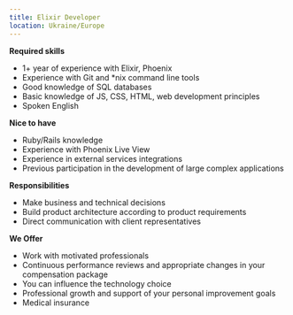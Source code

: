 ```yaml
---
title: Elixir Developer
location: Ukraine/Europe
---
```



**Required skills**

* 1+ year of experience with Elixir, Phoenix
* Experience with Git and *nix command line tools
* Good knowledge of SQL databases
* Basic knowledge of JS, CSS, HTML, web development principles
* Spoken English

**Nice to have**

* Ruby/Rails knowledge
* Experience with Phoenix Live View
* Experience in external services integrations
* Previous participation in the development of large complex applications

**Responsibilities**

* Make business and technical decisions
* Build product architecture according to product requirements
* Direct communication with client representatives

**We Offer**

* Work with motivated professionals
* Continuous performance reviews and appropriate changes in your compensation package
* You can influence the technology choice
* Professional growth and support of your personal improvement goals
* Medical insurance